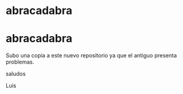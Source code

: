 # abracadabra
# abracadabra

Subo una copia a este nuevo repositorio ya que el antiguo presenta problemas.

saludos

Luis